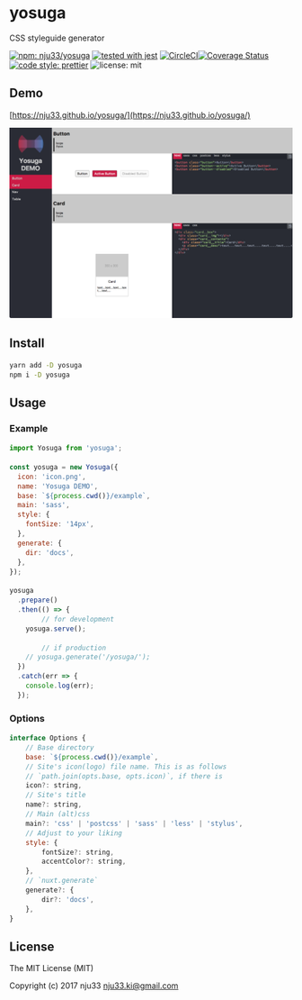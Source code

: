 # yosuga

CSS styleguide generator

[![npm: nju33/yosuga](https://img.shields.io/npm/v/yosuga.svg)](https://www.npmjs.com/package/yosuga)
[![tested with jest](https://img.shields.io/badge/tested_with-jest-99424f.svg)](https://github.com/facebook/jest)
[![CircleCI](https://circleci.com/gh/nju33/yosuga.svg?style=svg)](https://circleci.com/gh/nju33/yosuga)[![Coverage Status](https://coveralls.io/repos/github/nju33/yosuga/badge.svg?branch=master)](https://coveralls.io/github/nju33/yosuga?branch=master)
[![code style: prettier](https://img.shields.io/badge/code_style-prettier-ff69b4.svg?style=flat-square)](https://github.com/prettier/prettier)
![license: mit](https://img.shields.io/packagist/l/doctrine/orm.svg)

## Demo

[https://nju33.github.io/yosuga/](https://nju33.github.io/yosuga/)

![yosuga: screenshot](https://github.com/nju33/yosuga/blob/master/assets/screenshot.png?raw=true)

## Install
```bash
yarn add -D yosuga
npm i -D yosuga
```

## Usage

### Example

```js
import Yosuga from 'yosuga';

const yosuga = new Yosuga({
  icon: 'icon.png',
  name: 'Yosuga DEMO',
  base: `${process.cwd()}/example`,
  main: 'sass',
  style: {
    fontSize: '14px',
  },
  generate: {
    dir: 'docs',
  },
});

yosuga
  .prepare()
  .then(() => {
		// for development
    yosuga.serve();

		// if production
    // yosuga.generate('/yosuga/');
  })
  .catch(err => {
    console.log(err);
  });

```

### Options

```js
interface Options {
	// Base directory
	base: `${process.cwd()}/example`,
	// Site's icon(logo) file name. This is as follows
	// `path.join(opts.base, opts.icon)`, if there is
	icon?: string,
	// Site's title
	name?: string,
	// Main (alt)css
	main?: 'css' | 'postcss' | 'sass' | 'less' | 'stylus',
	// Adjust to your liking
	style: {
		fontSize?: string,
		accentColor?: string,
	},
	// `nuxt.generate`
	generate?: {
		dir?: 'docs',
	},
}
```

## License

The MIT License (MIT)

Copyright (c) 2017 nju33 <nju33.ki@gmail.com>
